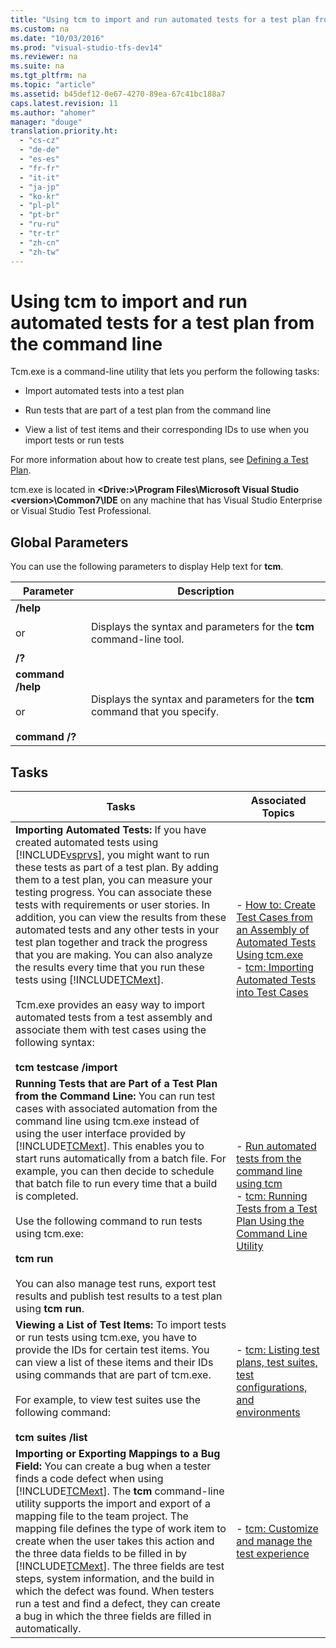 ```yaml
---
title: "Using tcm to import and run automated tests for a test plan from the command line"
ms.custom: na
ms.date: "10/03/2016"
ms.prod: "visual-studio-tfs-dev14"
ms.reviewer: na
ms.suite: na
ms.tgt_pltfrm: na
ms.topic: "article"
ms.assetid: b45def12-0e67-4270-89ea-67c41bc188a7
caps.latest.revision: 11
ms.author: "ahomer"
manager: "douge"
translation.priority.ht: 
  - "cs-cz"
  - "de-de"
  - "es-es"
  - "fr-fr"
  - "it-it"
  - "ja-jp"
  - "ko-kr"
  - "pl-pl"
  - "pt-br"
  - "ru-ru"
  - "tr-tr"
  - "zh-cn"
  - "zh-tw"
---
```

# Using tcm to import and run automated tests for a test plan from the command line
Tcm.exe is a command-line utility that lets you perform the following tasks:  
  
-   Import automated tests into a test plan  
  
-   Run tests that are part of a test plan from the command line  
  
-   View a list of test items and their corresponding IDs to use when you import tests or run tests  
  
 For more information about how to create test plans, see [Defining a Test Plan](../Topic/Defining%20a%20Test%20Plan.md).  
  
 tcm.exe is located in **\<Drive:>\Program Files\Microsoft Visual Studio \<version>\Common7\IDE** on any machine that has Visual Studio Enterprise or Visual Studio Test Professional.  
  
## Global Parameters  
 You can use the following parameters to display Help text for **tcm**.  
  
|Parameter|Description|  
|---------------|-----------------|  
|**/help**<br /><br /> or<br /><br /> **/?**|Displays the syntax and parameters for the **tcm** command-line tool.|  
|**command /help**<br /><br /> or<br /><br /> **command /?**|Displays the syntax and parameters for the **tcm** command that you specify.|  
  
## Tasks  
  
|Tasks|Associated Topics|  
|-----------|-----------------------|  
|**Importing Automated Tests:** If you have created automated tests using [!INCLUDE[vsprvs](../dv_TeamTestALM/includes/vsprvs_md.md)], you might want to run these tests as part of a test plan. By adding them to a test plan, you can measure your testing progress. You can associate these tests with requirements or user stories. In addition, you can view the results from these automated tests and any other tests in your test plan together and track the progress that you are making. You can also analyze the results every time that you run these tests using [!INCLUDE[TCMext](../dv_TeamTestALM/includes/tcmext_md.md)].<br /><br /> Tcm.exe provides an easy way to import automated tests from a test assembly and associate them with test cases using the following syntax:<br /><br /> **tcm testcase /import**|-   [How to: Create Test Cases from an Assembly of Automated Tests Using tcm.exe](assetId:///d7a31fc7-7773-4bcc-a8e2-65279934559b)<br />-   [tcm: Importing Automated Tests into Test Cases](../dv_TeamTestALM/tcm--importing-automated-tests-into-test-cases.md)|  
|**Running Tests that are Part of a Test Plan from the Command Line:** You can run test cases with associated automation from the command line using tcm.exe instead of using the user interface provided by [!INCLUDE[TCMext](../dv_TeamTestALM/includes/tcmext_md.md)]. This enables you to start runs automatically from a batch file. For example, you can then decide to schedule that batch file to run every time that a build is completed.<br /><br /> Use the following command to run tests using tcm.exe:<br /><br /> **tcm run**<br /><br /> You can also manage test runs, export test results and publish test results to a test plan using **tcm run**.|-   [Run automated tests from the command line using tcm](../dv_TeamTestALM/run-automated-tests-from-the-command-line-using-tcm.md)<br />-   [tcm: Running Tests from a Test Plan Using the Command Line Utility](../dv_TeamTestALM/tcm--running-tests-from-a-test-plan-using-the-command-line-utility.md)|  
|**Viewing a List of Test Items:** To import tests or run tests using tcm.exe, you have to provide the IDs for certain test items. You can view a list of these items and their IDs using commands that are part of tcm.exe.<br /><br /> For example, to view test suites use the following command:<br /><br /> **tcm suites /list**|-   [tcm: Listing test plans, test suites, test configurations, and environments](../dv_TeamTestALM/tcm--listing-test-plans--test-suites--test-configurations--and-environments.md)|  
|**Importing or Exporting Mappings to a Bug Field:** You can create a bug when a tester finds a code defect when using [!INCLUDE[TCMext](../dv_TeamTestALM/includes/tcmext_md.md)]. The **tcm** command-line utility supports the import and export of a mapping file to the team project. The mapping file defines the type of work item to create when the user takes this action and the three data fields to be filled in by [!INCLUDE[TCMext](../dv_TeamTestALM/includes/tcmext_md.md)]. The three fields are test steps, system information, and the build in which the defect was found. When testers run a test and find a defect, they can create a bug in which the three fields are filled in automatically.|-   [tcm: Customize and manage the test experience](../Topic/Customize%20and%20manage%20the%20test%20experience.md)|